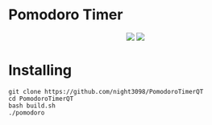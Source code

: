 <h1>Pomodoro Timer</h1>
<div align="center">
  <img src="https://github.com/night3098/PomodoroTimerQT/assets/134074263/25bee3c1-1d24-4491-abb0-f2309a05f1bd"></img>
  <img src="https://github.com/night3098/PomodoroTimerQT/assets/134074263/28a6e624-53bf-4947-8a77-b8f6476358dc"></img>
</div>
<h1>Installing</h1>

```
git clone https://github.com/night3098/PomodoroTimerQT
cd PomodoroTimerQT
bash build.sh
./pomodoro
```
